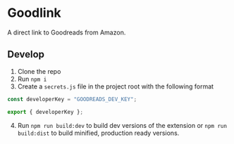 # Goodlink

A direct link to Goodreads from Amazon.



## Develop

1. Clone the repo
2. Run `npm i`
3. Create a `secrets.js` file in the project root with the following format

```js
const developerKey = "GOODREADS_DEV_KEY";

export { developerKey };
```

4. Run `npm run build:dev` to build dev versions of the extension or `npm run build:dist` to build minified, production ready versions.
